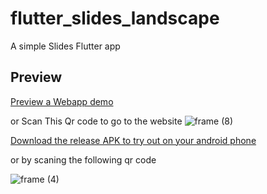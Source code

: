 # flutter_slides_landscape

A simple Slides Flutter app

## Preview

[Preview a Webapp demo](flutter-slides-landscape.codemagic.app) 

or Scan This Qr code to go to the website ![frame (8)](https://user-images.githubusercontent.com/18642838/151189134-d8c20f06-c566-4196-bf80-030c0dd4e1d1.png)


[Download the release APK to try out on your android phone](https://install.appcenter.ms/users/momenamiin/apps/flutter_slides_landscape/distribution_groups/public) 

or by scaning the following qr code 

![frame (4)](https://user-images.githubusercontent.com/18642838/148647285-b204473b-29ce-4f53-b643-76c21ecc29f8.png)
